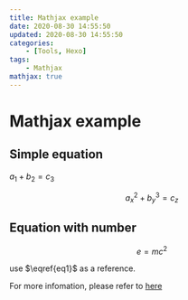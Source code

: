 ```yaml
---
title: Mathjax example
date: 2020-08-30 14:55:50
updated: 2020-08-30 14:55:50
categories:
	- [Tools, Hexo]
tags:
	- Mathjax
mathjax: true
---
```


# Mathjax example

## Simple equation

$a_1 + b_2 = c_3$

$$
a_x^2 + b_y^3 = c_z
$$

## Equation with number

$$\begin{equation}\label{eq1}
e=mc^2
\end{equation}$$

use $\eqref{eq1}$ as a reference.

For more infomation, please refer to [here](https://github.com/theme-next/hexo-theme-next/blob/master/docs/zh-CN/MATH.md)
